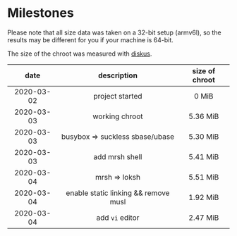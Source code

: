 # Milestones

Please note that all size data was taken on a 32-bit setup (armv6l), so the
results may be different for you if your machine is 64-bit.

The size of the chroot was measured with
[diskus](https://github.com/sharkdp/diskus).

| date       | description                              | size of chroot |
|:----------:|:----------------------------------------:|:--------------:|
| 2020-03-02 | project started                          | 0 MiB          |
| 2020-03-03 | working chroot                           | 5.36 MiB       |
| 2020-03-03 | busybox => suckless sbase/ubase          | 5.30 MiB       |
| 2020-03-03 | add mrsh shell                           | 5.41 MiB       |
| 2020-03-04 | mrsh => loksh                            | 5.51 MiB       |
| 2020-03-04 | enable static linking && remove musl     | 1.92 MiB       |
| 2020-03-04 | add `vi` editor                          | 2.47 MiB       |
